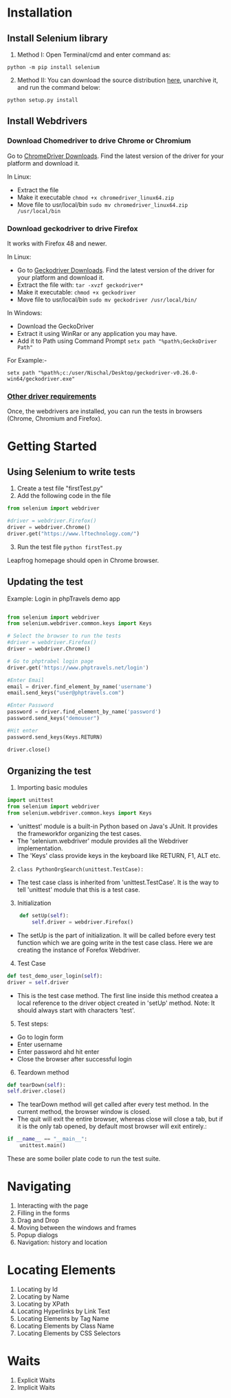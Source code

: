 # Installation

## Install Selenium library

1. Method I: Open Terminal/cmd and enter command as:

```python -m pip install selenium```

2. Method II: You can download the source distribution [here](https://pypi.org/project/selenium/), unarchive it, and run the command below:

```python setup.py install```

## Install Webdrivers
### Download Chomedriver to drive Chrome or Chromium
Go to [ChromeDriver Downloads](https://sites.google.com/a/chromium.org/chromedriver/downloads). Find the latest version of the driver for your platform and download it.

In Linux:
- Extract the file
- Make it executable
```chmod +x chromedriver_linux64.zip```
- Move file to usr/local/bin
```sudo mv chromedriver_linux64.zip /usr/local/bin```

### Download geckodriver to drive Firefox 
It works with Firefox 48 and newer.


In Linux:

- Go to [Geckodriver Downloads](https://github.com/mozilla/geckodriver). Find the latest version of the driver for your platform and download it.
- Extract the file with:
```tar -xvzf geckodriver*```
- Make it executable:
```chmod +x geckodriver```
- Move file to usr/local/bin
```sudo mv geckodriver /usr/local/bin/```

In Windows:
- Download the GeckoDriver
- Extract it using WinRar or any application you may have.
- Add it to Path using Command Prompt
```setx path "%path%;GeckoDriver Path"```

For Example:-

```setx path "%path%;c:/user/Nischal/Desktop/geckodriver-v0.26.0-win64/geckodriver.exe"```

### [Other driver requirements](https://www.selenium.dev/documentation/en/webdriver/driver_requirements/)

Once, the webdrivers are installed, you can run the tests in browsers (Chrome, Chromium and Firefox).

# Getting Started
## Using Selenium to write tests
1. Create a test file "firstTest.py"
2. Add the following code in the file

```python
from selenium import webdriver 

#driver = webdriver.Firefox()
driver = webdriver.Chrome() 
driver.get("https://www.lftechnology.com/") 
```
3. Run the test file
```python firstTest.py```

Leapfrog homepage should open in Chrome browser. 
## Updating the test
Example: Login in phpTravels demo app

```python

from selenium import webdriver
from selenium.webdriver.common.keys import Keys 

# Select the browser to run the tests
#driver = webdriver.Firefox()
driver = webdriver.Chrome()

# Go to phptrabel login page
driver.get('https://www.phptravels.net/login')

#Enter Email
email = driver.find_element_by_name('username')
email.send_keys("user@phptravels.com")

#Enter Password
password = driver.find_element_by_name('password')
password.send_keys("demouser")

#Hit enter 
password.send_keys(Keys.RETURN)

driver.close()
```
## Organizing the test

1. Importing basic modules
```python
import unittest
from selenium import webdriver
from selenium.webdriver.common.keys import Keys
```
- 'unittest' module is a built-in Python based on Java's JUnit. It provides the frameworkfor organizing the test cases.
- The 'selenium.webdriver' module provides all the Webdriver implementation.
- The 'Keys' class provide keys in the keyboard like RETURN, F1, ALT etc.

2. ```class PythonOrgSearch(unittest.TestCase):```
- The test case class is inherited from 'unittest.TestCase'. It is the way to tell 'unittest' module that this is a test case.

3. Initialization
```python
    def setUp(self):
        self.driver = webdriver.Firefox()
```
- The setUp is the part of initialization. It will be called before every test function which we are going write in the test case class. Here we are creating the instance of Forefox Webdriver.

4. Test Case
```python
def test_demo_user_login(self):
driver = self.driver    
```
- This is the test case method. The first line inside this method createa a local reference to the driver object created in 'setUp' method.
Note: It should always start with characters 'test'.

5. Test steps:
- Go to login form
- Enter username
- Enter password ahd hit enter
- Close the browser after successful login

6. Teardown method
```python
def tearDown(self):
self.driver.close()
```
- The tearDown method will get called after every test method. In the current method, the browser window is closed.
-  The quit will exit the entire browser, whereas close will close a tab, but if it is the only tab opened, by default most browser will exit entirely.:

```python
if __name__ == "__main__":
    unittest.main()
```
These are some boiler plate code to run the test suite.

# Navigating
1. Interacting with the page
2. Filling in the forms
3. Drag and Drop
4. Moving between the windows and frames
5. Popup dialogs
6. Navigation: history and location

# Locating Elements
1. Locating by Id
2. Locating by Name
3. Locating by XPath
4. Locating Hyperlinks by Link Text
5. Locating Elements by Tag Name
6. Locating Elements by Class Name
7. Locating Elements by CSS Selectors

# Waits
1. Explicit Waits
2. Implicit Waits
